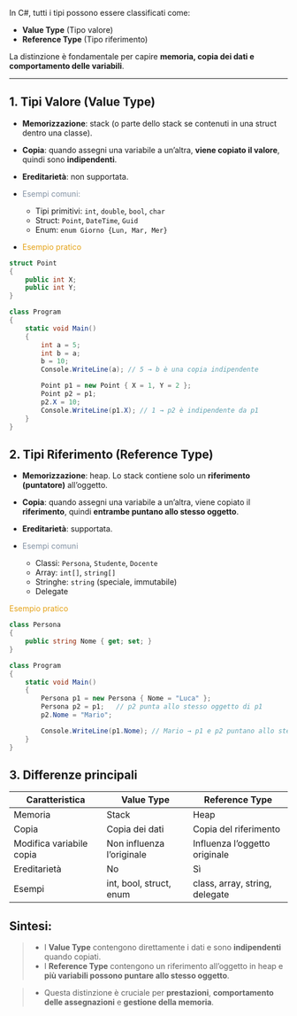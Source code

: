 

In C#, tutti i tipi possono essere classificati come: 
- **Value Type** (Tipo valore) 
- **Reference Type** (Tipo riferimento)
  
La distinzione è fondamentale per capire **memoria, copia dei dati e comportamento delle variabili**.

---
## 1. Tipi Valore (Value Type)

- **Memorizzazione**: stack (o parte dello stack se contenuti in una struct dentro una classe).  
- **Copia**: quando assegni una variabile a un’altra, **viene copiato il valore**, quindi sono **indipendenti**.  
- **Ereditarietà**: non supportata.  
  
- <span style="color: #8392a4">Esempi comuni:</span>

  - Tipi primitivi: `int`, `double`, `bool`, `char`  
  - Struct: `Point`, `DateTime`, `Guid`  
  - Enum: `enum Giorno {Lun, Mar, Mer}`

- <span style="color: #e5a216">Esempio pratico</span>

```csharp
struct Point
{
    public int X;
    public int Y;
}

class Program
{
    static void Main()
    {
        int a = 5;
        int b = a; 
        b = 10;
        Console.WriteLine(a); // 5 → b è una copia indipendente

        Point p1 = new Point { X = 1, Y = 2 };
        Point p2 = p1;
        p2.X = 10;
        Console.WriteLine(p1.X); // 1 → p2 è indipendente da p1
    }
}
```
## 2. Tipi Riferimento (Reference Type)

- **Memorizzazione**: heap. Lo stack contiene solo un **riferimento (puntatore)** all’oggetto.
- **Copia**: quando assegni una variabile a un’altra, viene copiato il **riferimento**, quindi **entrambe puntano allo stesso oggetto**.
- **Ereditarietà**: supportata.

- <span style="color: #8392a4">Esempi comuni</span>

    - Classi: `Persona`, `Studente`, `Docente`
    - Array: `int[]`, `string[]`
    - Stringhe: `string` (speciale, immutabile)
    - Delegate
        

<span style="color: #e5a216">Esempio pratico</span>
```csharp
class Persona
{
    public string Nome { get; set; }
}

class Program
{
    static void Main()
    {
        Persona p1 = new Persona { Nome = "Luca" };
        Persona p2 = p1;   // p2 punta allo stesso oggetto di p1
        p2.Nome = "Mario";

        Console.WriteLine(p1.Nome); // Mario → p1 e p2 puntano allo stesso oggetto
    }
}
```

## 3. Differenze principali

| Caratteristica           | Value Type                | Reference Type                 |
| ------------------------ | ------------------------- | ------------------------------ |
| Memoria                  | Stack                     | Heap                           |
| Copia                    | Copia dei dati            | Copia del riferimento          |
| Modifica variabile copia | Non influenza l’originale | Influenza l’oggetto originale  |
| Ereditarietà             | No                        | Sì                             |
| Esempi                   | int, bool, struct, enum   | class, array, string, delegate |

## Sintesi: 

> - I **Value Type** contengono direttamente i dati e sono **indipendenti** quando copiati.
> - I **Reference Type** contengono un riferimento all’oggetto in heap e **più variabili possono puntare allo stesso oggetto**.

> - Questa distinzione è cruciale per **prestazioni**, **comportamento delle assegnazioni** e **gestione della memoria**.